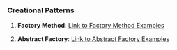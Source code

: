 ### Creational Patterns
1. **Factory Method**: [Link to Factory Method Examples](./Factory-Method/)

2. **Abstract Factory**: [Link to Abstract Factory Examples](./Abstract-Factory/)